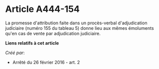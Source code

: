 # Article A444-154

La promesse d'attribution faite dans un procès-verbal d'adjudication judiciaire (numéro 155 du tableau 5) donne lieu aux
mêmes émoluments qu'en cas de vente par adjudication judiciaire.

**Liens relatifs à cet article**

_Créé par_:

  - Arrêté du 26 février 2016 - art. 2
